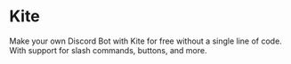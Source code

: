 # Kite

Make your own Discord Bot with Kite for free without a single line of code. With support for slash commands, buttons, and more.
